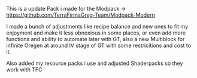 

This is a update Pack i made for the Modpack -> https://github.com/TerraFirmaGreg-Team/Modpack-Modern

I made a bunch of adjustments like recipe balance and new ones to fit my enjoyment and make it less obnoxious in some places, or even add more functions and ability to automate later with GT, also a new Multiblock for infinite Oregen at around IV stage of GT with some restricitions and cost to it.

Also added my resource packs i use and adjusted Shaderpacks so they work with TFC
